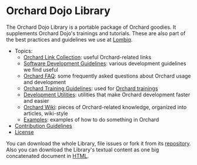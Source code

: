 # Orchard Dojo Library



The Orchard Dojo Library is a portable package of Orchard goodies. It supplements Orchard Dojo's trainings and tutorials. These are also part of the best practices and guidelines we use at [Lombiq](http://lombiq.com/).

- Topics:
	- [Orchard Link Collection](LinkCollection): useful Orchard-related links
	- [Software Development Guidelines](DevelopmentGuidelines/): various development guidelines we find useful
	- [Orchard FAQ](Faq/): some frequently asked questions about Orchard usage and development
	- [Orchard Training Guidelines](Training/Guidelines/): used for [Orchard trainings](http://orcharddojo.net/orchard-training)
	- [Development Utilities](Utilities/): utilities that make Orchard development faster and easier
	- [Orchard Wiki](Wiki/): pieces of Orchard-related knowledge, organized into articles, wiki-style
	- [Examples](Examples/): examples of how to do something in Orchard
- [Contribution Guidelines](ContributionGuideLines)
- [License](License)

You can download the whole Library, file issues or fork it from its [repository](https://github.com/Lombiq/Orchard-Dojo-Library). Also you can download the Library's textual content as one big concatenated document in [HTML](https://orcharddojo.net/Lombiq.DownloadAs/Download/DownloadAs/172?Extension=html).